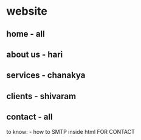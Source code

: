 # website

## home - all
## about us - hari
## services - chanakya
## clients - shivaram
## contact - all

to know:
    - how to SMTP inside html FOR CONTACT